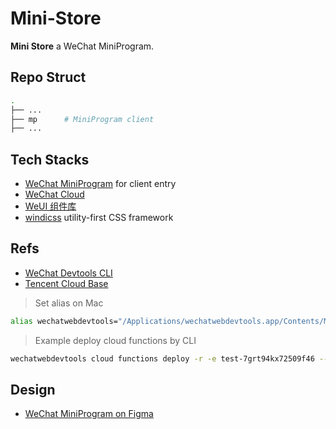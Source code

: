 # Mini-Store

**Mini Store** a WeChat MiniProgram.

## Repo Struct

```bash
.
├── ...
├── mp      # MiniProgram client
├── ...
```

## Tech Stacks

-   [WeChat MiniProgram](https://developers.weixin.qq.com/miniprogram/dev/framework/) for client entry
-   [WeChat Cloud](https://developers.weixin.qq.com/miniprogram/dev/wxcloud/basis/getting-started.html)
-   [WeUI 组件库](https://developers.weixin.qq.com/miniprogram/dev/extended/weui/)
-   [windicss](https://github.com/windicss/windicss) utility-first CSS framework

## Refs

-   [WeChat Devtools CLI](https://developers.weixin.qq.com/miniprogram/dev/devtools/cli.html)
-   [Tencent Cloud Base](https://console.cloud.tencent.com/tcb)

> Set alias on Mac

```bash
alias wechatwebdevtools="/Applications/wechatwebdevtools.app/Contents/MacOS/cli"
```

> Example deploy cloud functions by CLI

```bash
wechatwebdevtools cloud functions deploy -r -e test-7grt94kx72509f46 --project $PWD -p $PWD/mp-cloud/all/functions/create-order
```

## Design

-   [WeChat MiniProgram on Figma](https://www.figma.com/file/d4hDNZV5GkNjLZdBlNbi2S/WeChat-MiniPorgram)
